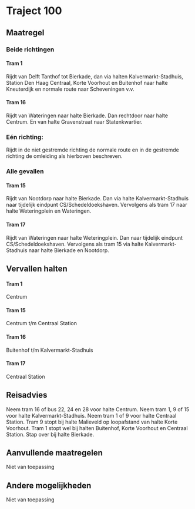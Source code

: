 # Traject 100
## Maatregel
### Beide richtingen

#### Tram 1
Rijdt van Delft Tanthof tot Bierkade, dan via halten Kalvermarkt-Stadhuis, Station Den Haag Centraal, Korte Voorhout en Buitenhof naar halte Kneuterdijk en normale route naar Scheveningen v.v.

#### Tram 16
Rijdt van Wateringen naar halte Bierkade. Dan rechtdoor naar halte Centrum. En van halte Gravenstraat naar Statenkwartier.

### Eén richting:
Rijdt in de niet gestremde richting de normale route en in de gestremde richting  de omleiding als hierboven beschreven.

### Alle gevallen

#### Tram 15
Rijdt van Nootdorp naar halte Bierkade. 
Dan via halte Kalvermarkt-Stadhuis naar tijdelijk eindpunt CS/Schedeldoekshaven. 
Vervolgens als tram 17 naar halte Weteringplein en Wateringen.

#### Tram 17
Rijdt van Wateringen naar halte Weteringplein. 
Dan naar tijdelijk eindpunt CS/Schedeldoekshaven.
Vervolgens als tram 15 via halte Kalvermarkt-Stadhuis naar halte Bierkade en Nootdorp.

## Vervallen halten

#### Tram 1
Centrum
#### Tram 15
Centrum t/m Centraal Station
#### Tram 16
Buitenhof t/m Kalvermarkt-Stadhuis
#### Tram 17
Centraal Station

## Reisadvies
Neem tram 16 of bus 22, 24 en 28 voor halte Centrum.
Neem tram 1, 9 of 15 voor halte Kalvermarkt-Stadhuis.
Neem tram 1 of 9 voor halte Centraal Station.
Tram 9 stopt bij halte Malieveld op loopafstand van halte Korte Voorhout.
Tram 1 stopt wel bij halten Buitenhof, Korte Voorhout en Centraal Station. Stap over bij halte Bierkade.

## Aanvullende maatregelen
Niet van toepassing

## Andere mogelijkheden
Niet van toepassing
